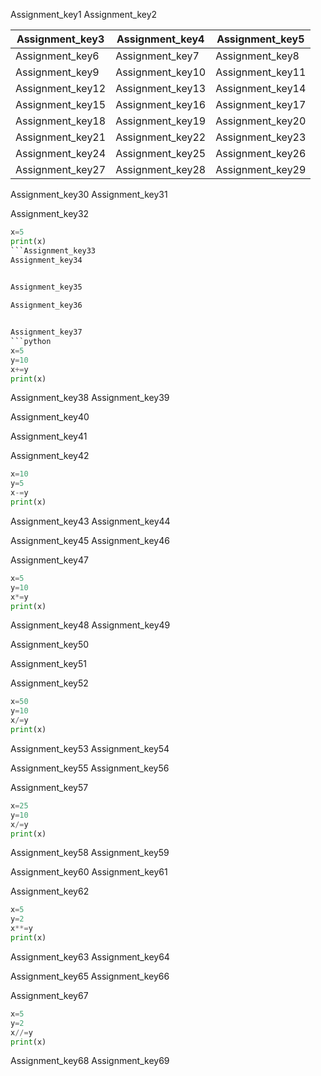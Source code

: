 Assignment_key1
Assignment_key2


|Assignment_key3|Assignment_key4|Assignment_key5|
|-----------|-----------|-----------|
|Assignment_key6|Assignment_key7|Assignment_key8|
|Assignment_key9|Assignment_key10|Assignment_key11|
|Assignment_key12|Assignment_key13|Assignment_key14|
|Assignment_key15|Assignment_key16|Assignment_key17|
|Assignment_key18|Assignment_key19|Assignment_key20|
|Assignment_key21|Assignment_key22|Assignment_key23|
|Assignment_key24|Assignment_key25|Assignment_key26|
|Assignment_key27|Assignment_key28|Assignment_key29|

Assignment_key30
Assignment_key31


Assignment_key32
```python
x=5
print(x)
```Assignment_key33
Assignment_key34


Assignment_key35
   
Assignment_key36


Assignment_key37
```python
x=5
y=10
x+=y
print(x)
```

Assignment_key38
Assignment_key39



Assignment_key40
   
Assignment_key41


Assignment_key42
```python
x=10
y=5
x-=y
print(x)
```

Assignment_key43
Assignment_key44



Assignment_key45
Assignment_key46


Assignment_key47
```python
x=5
y=10
x*=y
print(x)
```

Assignment_key48
Assignment_key49


Assignment_key50
   
Assignment_key51


Assignment_key52
```python
x=50
y=10
x/=y
print(x)
```

Assignment_key53
Assignment_key54


Assignment_key55
Assignment_key56


Assignment_key57
```python
x=25
y=10
x/=y
print(x)
```

Assignment_key58
Assignment_key59


Assignment_key60
Assignment_key61

 
Assignment_key62
```python
x=5
y=2
x**=y
print(x)
```

Assignment_key63
Assignment_key64


Assignment_key65
Assignment_key66


Assignment_key67
```python
x=5
y=2
x//=y
print(x)
```

Assignment_key68
Assignment_key69
